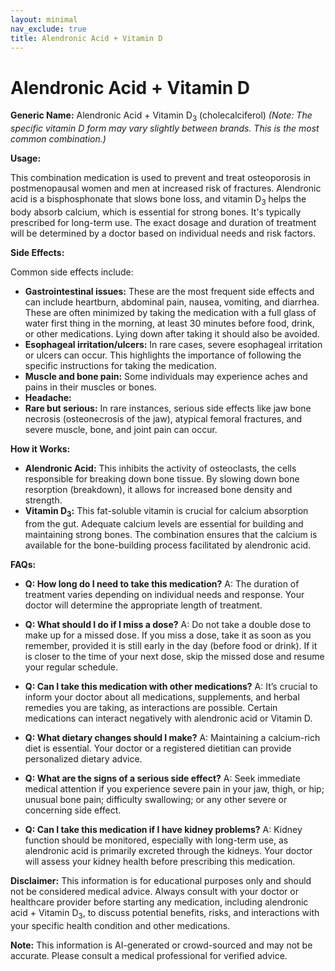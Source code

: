 ```yaml
---
layout: minimal
nav_exclude: true
title: Alendronic Acid + Vitamin D
---
```


# Alendronic Acid + Vitamin D

**Generic Name:** Alendronic Acid + Vitamin D<sub>3</sub> (cholecalciferol)  *(Note: The specific vitamin D form may vary slightly between brands.  This is the most common combination.)*

**Usage:**

This combination medication is used to prevent and treat osteoporosis in postmenopausal women and men at increased risk of fractures.  Alendronic acid is a bisphosphonate that slows bone loss, and vitamin D<sub>3</sub> helps the body absorb calcium, which is essential for strong bones.  It's typically prescribed for long-term use.  The exact dosage and duration of treatment will be determined by a doctor based on individual needs and risk factors.

**Side Effects:**

Common side effects include:

* **Gastrointestinal issues:** These are the most frequent side effects and can include heartburn, abdominal pain, nausea, vomiting, and diarrhea.  These are often minimized by taking the medication with a full glass of water first thing in the morning, at least 30 minutes before food, drink, or other medications.  Lying down after taking it should also be avoided.
* **Esophageal irritation/ulcers:** In rare cases, severe esophageal irritation or ulcers can occur.  This highlights the importance of following the specific instructions for taking the medication.
* **Muscle and bone pain:**  Some individuals may experience aches and pains in their muscles or bones.
* **Headache:**
* **Rare but serious:**  In rare instances, serious side effects like jaw bone necrosis (osteonecrosis of the jaw), atypical femoral fractures, and severe muscle, bone, and joint pain can occur.


**How it Works:**

* **Alendronic Acid:**  This inhibits the activity of osteoclasts, the cells responsible for breaking down bone tissue. By slowing down bone resorption (breakdown), it allows for increased bone density and strength.
* **Vitamin D<sub>3</sub>:**  This fat-soluble vitamin is crucial for calcium absorption from the gut.  Adequate calcium levels are essential for building and maintaining strong bones.  The combination ensures that the calcium is available for the bone-building process facilitated by alendronic acid.

**FAQs:**

* **Q: How long do I need to take this medication?** A: The duration of treatment varies depending on individual needs and response.  Your doctor will determine the appropriate length of treatment.

* **Q: What should I do if I miss a dose?** A: Do not take a double dose to make up for a missed dose.  If you miss a dose, take it as soon as you remember, provided it is still early in the day (before food or drink).  If it is closer to the time of your next dose, skip the missed dose and resume your regular schedule.

* **Q: Can I take this medication with other medications?** A: It’s crucial to inform your doctor about all medications, supplements, and herbal remedies you are taking, as interactions are possible.  Certain medications can interact negatively with alendronic acid or Vitamin D.

* **Q: What dietary changes should I make?** A: Maintaining a calcium-rich diet is essential.  Your doctor or a registered dietitian can provide personalized dietary advice.

* **Q: What are the signs of a serious side effect?** A:  Seek immediate medical attention if you experience severe pain in your jaw, thigh, or hip; unusual bone pain; difficulty swallowing; or any other severe or concerning side effect.

* **Q:  Can I take this medication if I have kidney problems?** A:  Kidney function should be monitored, especially with long-term use, as alendronic acid is primarily excreted through the kidneys.  Your doctor will assess your kidney health before prescribing this medication.

**Disclaimer:**  This information is for educational purposes only and should not be considered medical advice.  Always consult with your doctor or healthcare provider before starting any medication, including alendronic acid + Vitamin D<sub>3</sub>, to discuss potential benefits, risks, and interactions with your specific health condition and other medications.


**Note:** This information is AI-generated or crowd-sourced and may not be accurate. Please consult a medical professional for verified advice.